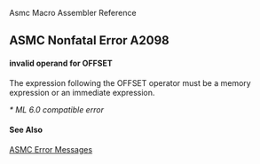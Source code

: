 Asmc Macro Assembler Reference

## ASMC Nonfatal Error A2098

#### invalid operand for OFFSET

The expression following the OFFSET operator must be a memory expression or an immediate expression.

_* ML 6.0 compatible error_

#### See Also

[ASMC Error Messages](readme.md)